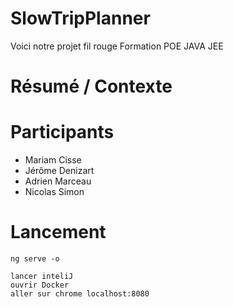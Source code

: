 # SlowTripPlanner
Voici notre projet fil rouge Formation POE JAVA JEE

# Résumé / Contexte


# Participants
- Mariam Cisse
- Jérôme Denizart
- Adrien Marceau
- Nicolas Simon


# Lancement 
````
ng serve -o

lancer inteliJ
ouvrir Docker
aller sur chrome localhost:8080
````
